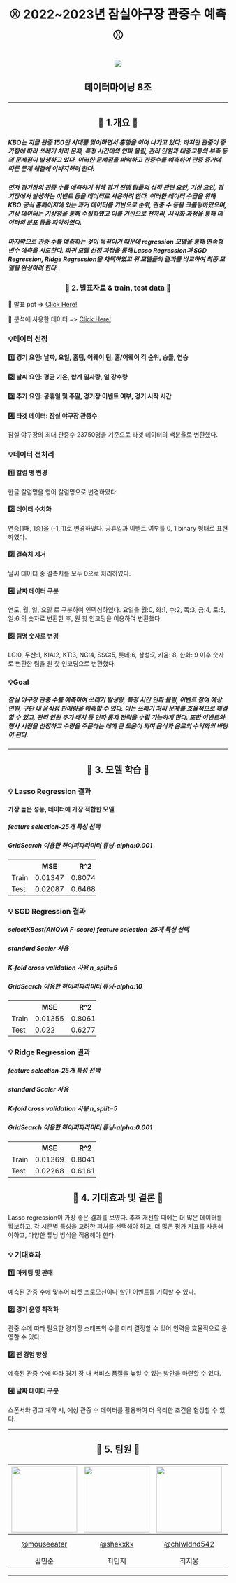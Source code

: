  # <p align="center"> ⚾ 2022~2023년 잠실야구장 관중수 예측 ⚾ </p>
 
<p align="center">
  <img src="https://github.com/sally7788/Baseball-datamining-/assets/143007050/07ac414c-c19b-4b93-b228-f72f0b1519b6">
</p>

 ## <p align="center"> 데이터마이닝 8조  </p>

 ---
 
 ## <p align="center"> 🔔 1.개요 🔔 </p>

##### KBO는 지금 관중 150만 시대를 맞이하면서 흥행을 이어 나가고 있다. 하지만 관중이 증가함에 따라 쓰레기 처리 문제, 특정 시간대의 인파 몰림, 관리 인원과 대중교통의 부족 등의 문제점이 발생하고 있다. 이러한 문제점을 파악하고 관중수를 예측하여 관중 증가에 따른 문제 해결에 이바지하려 한다. 
##### 먼저 경기장의 관중 수를 예측하기 위해 경기 진행 팀들의 성적 관련 요인, 기상 요인, 경기장에서 발생하는 이벤트 등을 데이터로 사용하려 한다. 이러한 데이터 수급을 위해 KBO 공식 홈페이지에 있는 과거 데이터를 기반으로 순위, 관중 수 등을 크롤링하였으며, 기상 데이터는 기상청을 통해 수집하였고 이를 기반으로 전처리, 시각화 과정을 통해 데이터의 분포 등을 파악하였다.  
##### 마지막으로 관중 수를 예측하는 것이 목적이기 때문에 regression 모델을 통해 연속형 변수 예측을 시도한다. 회귀 모델 선정 과정을 통해 Lasso Regression과 SGD Regression, Ridge Regression을 채택하였고 위 모델들의 결과를 비교하여 최종 모델을 완성하려 한다.

### <p align="center"> 🔔 2. 발표자료 & train, test data 🔔  </p>
📌 발표 ppt => [Click Here!](https://drive.google.com/file/d/1wawFRHTVM69Nje3X5cpX1nskzpd2y9BB/view?usp=sharing)

📌 분석에 사용한 데이터 => [Click Here!](https://drive.google.com/file/d/1AcNk-mEE3DN4pKmjd5q9in9jdaVVeqv8/view?usp=sharing)

### 💡데이터 선정 
#### 1️⃣ 경기 요인: 날짜, 요일, 홈팀, 어웨이 팀, 홈/어웨이 각 순위, 승률, 연승
#### 2️⃣ 날씨 요인: 평균 기온, 합계 일사량, 일 강수량 
#### 3️⃣ 추가 요인: 공휴일 및 주말, 경기장 이벤트 여부, 경기 시작 시간 
#### 4️⃣ 타겟 데이터: 잠실 야구장 관중수 
잠실 야구장의 최대 관중수 23750명을 기준으로 타겟 데이터의 백분율로 변환했다. 

### 💡데이터 전처리 
 #### 1️⃣ 칼럼 명 변경 
 한글 칼럼명을 영어 칼럼명으로 변경하였다. 

#### 2️⃣ 데이터 수치화  
연승(1패, 1승)을 (-1, 1)로 변경하였다. 공휴일과 이벤트 여부를 0, 1 binary 형태로 표현하였다. 

#### 3️⃣ 결측치 제거 
날씨 데이터 중 결측치를 모두 0으로 처리하였다. 
#### 4️⃣ 날짜 데이터 구분 
연도, 월, 일, 요일 로 구분하여 인덱싱하였다. 요일을 월:0, 화:1, 수:2, 목:3, 금:4, 토:5, 일:6 의 숫자로 변환한 후, 원 핫 인코딩을 이용하여 변환했다.
#### 5️⃣ 팀명 숫자로 변경 
LG:0, 두산:1, KIA:2, KT:3, NC:4, SSG:5, 롯데:6, 삼성:7, 키움: 8, 한화: 9 
이후 숫자로 변환한 팀을 원 핫 인코딩으로 변환했다.
  
  
### 💡Goal

##### 잠실 야구장 관중 수를 예측하여 쓰레기 발생량, 특정 시간 인파 몰림, 이벤트 참여 예상 인원, 구단 내 음식점 판매량을 예측할 수 있다. 이는 쓰레기 처리 문제를 효율적으로 해결할 수 있고, 관리 인원 추가 배치 등 인파 통제 전략을 수립 가능하게 한다. 또한 이벤트와 행사 시점을 선정하고 수량을 주문하는 데에 큰 도움이 되며 음식과 음료의 수익화의 바탕이 된다. 
---

## <p align="center"> 🔔 3. 모델 학습 🔔  </p>

### 💡 Lasso Regression  결과
#### 가장 높은 성능, 데이터에 가장 적합한 모델 
##### feature selection-25개 특성 선택 
##### GridSearch 이용한 하이퍼파라미터 튜닝-alpha:0.001
<table style="width: 40%;">
  <tr>
   <td> </td> <th style="text-align: center;"> MSE</th> <th style="text-align: center;"> R^2 </th> <th style="text-align: center;"> RMSE </th>
  </tr>
 <tr> 
  <td> Train </td> <td> 0.01347</td> <td> 0.80742</td> <td> 0.11605</td>
 </tr>
 <tr> 
  <td> Test </td> <td> 0.02087</td> <td> 0.64689</td> <td> 0.14446</td>
 </tr>
</table>

### 💡 SGD Regression  결과
##### selectKBest(ANOVA F-score) feature selection-25개 특성 선택
##### standard Scaler 사용 
##### K-fold cross validation 사용 n_split=5
##### GridSearch 이용한 하이퍼파라미터 튜닝-alpha:10
<table style="width: 40%;">
  <tr>
   <td> </td> <th style="text-align: center;"> MSE</th> <th style="text-align: center;"> R^2 </th> <th style="text-align: center;"> RMSE </th>
  </tr>
 <tr> 
  <td> Train </td> <td> 0.01355</td> <td> 0.80618</td> <td> 0.11642</td>
 </tr>
 <tr> 
  <td> Test </td> <td> 0.022 </td> <td> 0.62773</td> <td> 0.14832</td>
 </tr>
</table>

### 💡 Ridge Regression  결과
##### feature selection-25개 특성 선택
##### standard Scaler 사용 
##### K-fold cross validation 사용 n_split=5
##### GridSearch 이용한 하이퍼파라미터 튜닝-alpha:0.001
<table style="width: 40%;">
  <tr>
   <td> </td> <th style="text-align: center;"> MSE</th> <th style="text-align: center;"> R^2 </th> <th style="text-align: center;"> RMSE </th>
  </tr>
 <tr> 
  <td> Train </td> <td> 0.01369</td> <td> 0.80417</td> <td> 0.11702</td>
 </tr>
 <tr> 
  <td> Test </td> <td> 0.02268</td> <td> 0.61616</td> <td> 0.15061</td>
 </tr>
</table>

## <p align="center"> 🔔 4. 기대효과 및 결론 🔔  </p>
Lasso regression이 가장 좋은 결과를 보였다. 추후 개선할 때에는 더 많은 데이터를 확보하고, 각 시즌별 특성을 고려한 피처를 선택해야 하고, 더 많은 평가 지표를 사용해야하고, 다양한 튜닝 방식을 적용해야 한다. 

### 💡 기대효과
 #### 1️⃣ 마케팅 및 판매 
 예측된 관중 수에 맞추어 티켓 프로모션이나 할인 이벤트를 기획할 수 있다. 

#### 2️⃣ 경기 운영 최적화 
관중 수에 따라 필요한 경기장 스태프의 수를 미리 결정할 수 있어 인력을 효율적으로 운영할 수 있다. 

#### 3️⃣ 팬 경험 향상 
예측된 관중 수에 따라 경기 장 내 서비스 품질을 높일 수 있는 방안을 마련할 수 있다. 
#### 4️⃣ 날짜 데이터 구분 
스폰서와 광고 계약 시, 예상 관중 수 데이터를 활용하여 더 유리한 조건을 협상할 수 있다. 

---

## <p align="center"> 🔔 5. 팀원 🔔  </p>


|<img src="https://avatars.githubusercontent.com/u/62709976?v=4" width="150" height="150"/>|<img src="https://avatars.githubusercontent.com/u/138552558?v=4" width="150" height="150"/>|<img src="https://avatars.githubusercontent.com/u/70998377?v=4" width="150" height="150"/>|<img src="https://avatars.githubusercontent.com/u/143007050?v=4" width="150" height="150"/>|
|:-:|:-:|:-:|:-:|
|[@mouseeater](https://github.com/mouseeater)|[@shekxkx](https://github.com/shekxkx)|[@chlwldnd542](https://github.com/chlwldnd542)|yunjoo<br/>[@sally7788](https://github.com/sally7788)|
김민준|최민지|최지웅|강연주 
---




